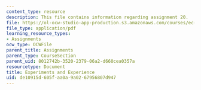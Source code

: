 ```yaml
---
content_type: resource
description: This file contains information regarding assignment 20.
file: https://ol-ocw-studio-app-production.s3.amazonaws.com/courses/ec-050-recreate-experiments-from-history-inform-the-future-from-the-past-galileo-january-iap-2010/de10915d605faa0a9a0267956807d947_MITEC_050IAP10_assn20.pdf
file_type: application/pdf
learning_resource_types:
- Assignments
ocw_type: OCWFile
parent_title: Assignments
parent_type: CourseSection
parent_uid: 8012742b-3520-2379-06a2-d660cea0357a
resourcetype: Document
title: Experiments and Experience
uid: de10915d-605f-aa0a-9a02-67956807d947
---
```

